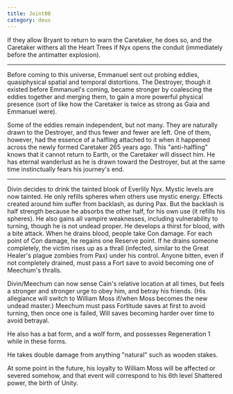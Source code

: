 ```yaml
---
title: Joint08
category: deus
---
```

If they allow Bryant to return to warn the Caretaker, he does so, and the Caretaker withers all the Heart Trees if Nyx opens the conduit (immediately before the antimatter explosion).

-----

Before coming to this universe, Emmanuel sent out probing eddies, quasiphysical spatial and temporal distortions. The Destroyer, though it existed before Emmanuel's coming, became stronger by coalescing the eddies together and merging them, to gain a more powerful physical presence (sort of like how the Caretaker is twice as strong as Gaia and Emmanuel were).

Some of the eddies remain independent, but not many. They are naturally drawn to the Destroyer, and thus fewer and fewer are left. One of them, however, had the essence of a halfling attached to it when it happened across the newly formed Caretaker 265 years ago. This &quot;anti-halfling&quot; knows that it cannot return to Earth, or the Caretaker will dissect him. He has eternal wanderlust as he is drawn toward the Destroyer, but at the same time instinctually fears his journey's end.

-----

Divin decides to drink the tainted blook of Everlily Nyx. Mystic levels are now tainted. He only refills spheres when others use mystic energy. Effects created around him suffer from backlash, as during Pax. But the backlash is half strength because he absorbs the other half, for his own use (it refills his spheres). He also gains all vampire weaknesses, including vulnerability to turning, though he is not undead proper. He develops a thirst for blood, with a bite attack. When he drains blood, people take Con damage. For each point of Con damage, he regains one Reserve point. If he drains someone completely, the victim rises up as a thrall (infected, similar to the Great Healer's plague zombies from Pax) under his control. Anyone bitten, even if not completely drained, must pass a Fort save to avoid becoming one of Meechum's thralls.

Divin/Meechum can now sense Cain's relative location at all times, but feels a stronger and stronger urge to obey him, and betray his friends. (His allegiance will switch to William Moss if/when Moss becomes the new undead master.) Meechum must pass Fortitude saves at first to avoid turning, then once one is failed, Will saves becoming harder over time to avoid betrayal.

He also has a bat form, and a wolf form, and possesses Regeneration 1 while in these forms.

He takes double damage from anything &quot;natural&quot; such as wooden stakes.

At some point in the future, his loyalty to William Moss will be affected or severed somehow, and that event will correspond to his 6th level Shattered power, the birth of Unity.
